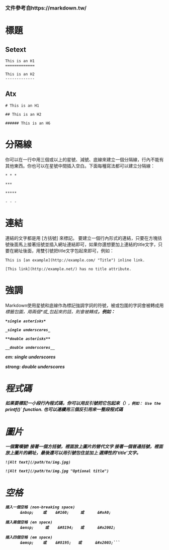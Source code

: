 ### 文件參考自https://markdown.tw/

# 標題
## Setext
```
This is an H1
=============

This is an H2
-------------
```
## Atx
```
# This is an H1

## This is an H2

###### This is an H6
```
# 分隔線
你可以在一行中用三個或以上的星號、減號、底線來建立一個分隔線，行內不能有其他東西。你也可以在星號中間插入空白。下面每種寫法都可以建立分隔線：
```
* * *

***

*****

- - -
```
# 連結
連結的文字都是用 [方括號] 來標記。
要建立一個行內形式的連結，只要在方塊括號後面馬上接著括號並插入網址連結即可，如果你還想要加上連結的title文字，只要在網址後面，用雙引號把title文字包起來即可，例如：
```
This is [an example](http://example.com/ "Title") inline link.

[This link](http://example.net/) has no title attribute.
```
# 強調
Markdown使用星號和底線作為標記強調字詞的符號，被或包圍的字詞會被轉成用<em>標籤包圍，用兩個*或_包起來的話，則會被轉成<strong>，例如：
```
*single asterisks*

_single underscores_

**double asterisks**

__double underscores__
```
em:
_single underscores_

strong:
__double underscores__
 
# 程式碼
如果要標記一小段行內程式碼，你可以用反引號把它包起來（`），例如：
Use the `printf()` function.
也可以連續用三個反引用來一整段程式碼

# 圖片
一個驚嘆號!
接著一個方括號，裡面放上圖片的替代文字
接著一個普通括號，裡面放上圖片的網址，最後還可以用引號包住並加上 選擇性的’title’文字。
```
![Alt text](/path/to/img.jpg)

![Alt text](/path/to/img.jpg "Optional title")
```
# 空格
```
插入一個空格 (non-breaking space)
　　　　&nbsp;    或    &#160;     或      &#xA0;

插入兩個空格 (en space)
　　　　&ensp;     或    &#8194;   或      &#x2002;

插入四個空格 (em space)
　　　　&emsp;    或    &#8195;   或      &#x2003;```

